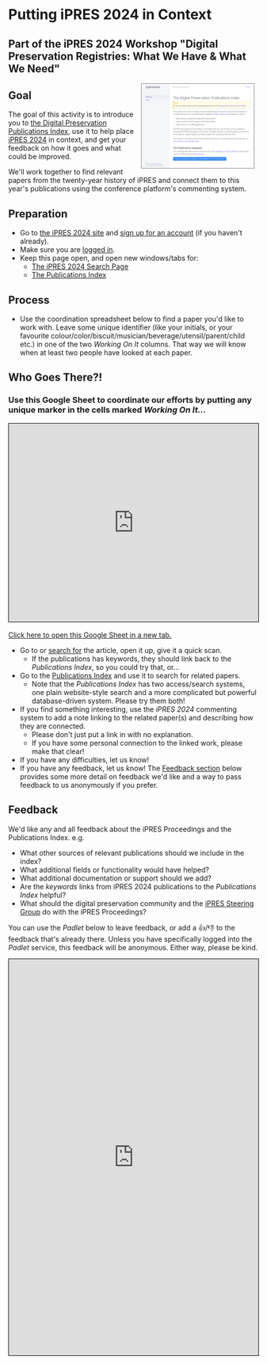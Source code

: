 # Putting iPRES 2024 in Context
## Part of the iPRES 2024 Workshop "Digital Preservation Registries: What We Have & What We Need"

<a href="https://digipres.org/publications/"><img src="./dp-pubs-screenshot.png" width="45%" style="border: 1px solid #888; float: right; margin: 0 0.5em;"></a>

## Goal

The goal of this activity is to introduce you to [the Digital Preservation Publications Index](https://digipres.org/publications/), use it to help place [iPRES 2024](https://ipres2024.pubpub.org/) in context, and get your feedback on how it goes and what could be improved.

We'll work together to find relevant papers from the twenty-year history of iPRES and connect them to this year's publications using the conference platform's commenting system.


## Preparation

- Go to [the iPRES 2024 site](https://ipres2024.pubpub.org/) and [sign up for an account](https://ipres2024.pubpub.org/signup) (if you haven't already).
- Make sure you are [logged in](https://ipres2024.pubpub.org/login).
- Keep this page open, and open new windows/tabs for:
  - [The iPRES 2024 Search Page](https://ipres2024.pubpub.org/search)
  - [The Publications Index](https://www.digipres.org/publications/)

## Process

- Use the coordination spreadsheet below to find a paper you'd like to work with. Leave some unique identifier (like your initials, or your favourite colour/color/biscuit/musician/beverage/utensil/parent/child etc.) in one of the two _Working On It_ columns. That way we will know when at least two people have looked at each paper.


<div class="card">
<h2>Who Goes There?!</h2>
<h3>Use this Google Sheet to coordinate our efforts by putting any unique marker in the cells marked <i>Working On It...</i></h3>
<iframe src="https://docs.google.com/spreadsheets/d/1NxfOfl-4tPiZQlVp5AWYr075lZx8-iF8q0fHPW5dyUk/edit?gid=0#gid=0" style="width: 100%; height: 400px; border: 1px solid black;">
</iframe>

[Click here to open this Google Sheet in a new tab.](https://docs.google.com/spreadsheets/d/1NxfOfl-4tPiZQlVp5AWYr075lZx8-iF8q0fHPW5dyUk/edit?gid=0#gid=0)

</div>

- Go to or [search for](https://ipres2024.pubpub.org/search) the article, open it up, give it a quick scan.
  - If the publications has keywords, they should link back to the _Publications Index_, so you could try that, or...
- Go to the [Publications Index](https://digipres.org/publications/) and use it to search for related papers.
  - Note that the _Publications Index_ has two access/search systems, one plain website-style search and a more complicated but powerful database-driven system. Please try them both!
- If you find something interesting, use the _iPRES 2024_ commenting system to add a note linking to the related paper(s) and describing how they are connected.
  - Please don't just put a link in with no explanation.
  - If you have some personal connection to the linked work, please make that clear!
- If you have any difficulties, let us know!
- If you have any feedback, let us know! The [Feedback section](#feedback) below provides some more detail on feedback we'd like and a way to pass feedback to us anonymously if you prefer.

## Feedback

We'd like any and all feedback about the iPRES Proceedings and the Publications Index. e.g.

- What other sources of relevant publications should we include in the index?
- What additional fields or functionality would have helped?
- What additional documentation or support should we add?
- Are the _keywords_ links from iPRES 2024 publications to the _Publications Index_ helpful?
- What should the digital preservation community and the [iPRES Steering Group](https://ipres-conference.org/) do with the iPRES Proceedings?

You can use the _Padlet_ below to leave feedback, or add a 👍/👎 to the feedback that's already there. Unless you have specifically logged into the _Padlet_ service, this feedback will be anonymous. Either way, please be kind.

<div class="card">
<iframe src="https://padlet.com/anj/breakout-link/E1Xd49Nyrb6A2GJr-1JkMb0Rm04rJXdD8" style="width: 100%; height: 800px; border: 1px solid black;"></iframe>
</div>